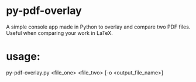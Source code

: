 # py-pdf-overlay
A simple console app made in Python to overlay and compare two PDF files. Useful when comparing your work in LaTeX.

# usage:
py-pdf-overlay.py <file_one> <file_two> [-o <output_file_name>]
